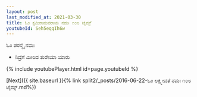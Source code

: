 ```yaml
---
layout: post
last_modified_at: 2021-03-30
title: ಓಂ ಕ್ಷಮಿನಾಮವರಾಯ ನಮಃ ೧೦೮ ಟೈಮ್ಸ್
youtubeId: Seh5eqqIh6w
---
```

 
 
 ಓಂ ಪರಸ್ಮೈ ನಮಃ  
 
 -  ನಿದ್ರೆಗೆ ಮೀರಿದ ತುರೇಯಾ ಯಾರು 
 
  
 
  
 
 
 
 
 
 


{% include youtubePlayer.html id=page.youtubeId %}
 
[Next]({{ site.baseurl }}{% link  split2/_posts/2016-06-22-ಓಂ ಲಕ್ಷ್ಮೀವತೆ ನಮಃ ೧೦೮ ಟೈಮ್ಸ್.md%})
 
